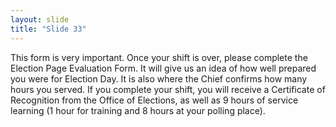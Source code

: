 ```yaml
---
layout: slide
title: "Slide 33"
---
```


This form is very important. Once your shift is over, please complete the Election Page Evaluation Form. It will give us an idea of how well prepared you were for Election Day. It is also where the Chief confirms how many hours you served. If you complete your shift, you will receive a Certificate of Recognition from the Office of Elections, as well as 9 hours of service learning (1 hour for training and 8 hours at your polling place).
